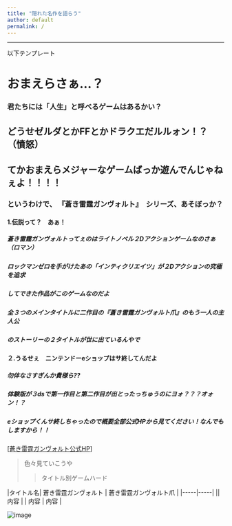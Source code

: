 ```yaml
---
title: "隠れた名作を語らう"
author: default
permalink: /
---
```







---

以下テンプレート

# おまえらさぁ…？
### 君たちには「人生」と呼べるゲームはあるかい？
## どうせゼルダとかFFとかドラクエだルルォン！？（憤怒）
## てかおまえら**メジャーなゲームばっか遊んでんじゃねぇよ！！！！**
### というわけで、 **『蒼き雷霆ガンヴォルト』**　シリーズ、あそぼっか？

#### 1.伝説って？　あぁ！

##### 蒼き雷霆ガンヴォルトってぇのはライトノベル２Dアクションゲームなのさぁ（ロマン）
##### ロックマンゼロを手がけたあの「インティクリエイツ」が２Dアクションの究極を追求
##### してできた作品がこのゲームなのだよ
##### 全３つのメインタイトルに二作目の『蒼き雷霆ガンヴォルト爪』のもう一人の主人公
##### のストーリーの２タイトルが世に出ているんやで

#### ２.うるせぇ　ニンテンドーeショップはサ終してんだよ

##### 勿体なさすぎんか貴様ら??
##### 体験版が３dsで第一作目と第二作目が出とったっちゅうのにヨォ？？？オォン！？
##### eショップくんサ終しちゃったので概要全部公式HPから見てください！なんでもしますから！！　　
[[蒼き雷霆ガンヴォルト公式HP](http://gunvolt.com/)]


> 色々見ていこうや
>> タイトル別ゲームハード


|タイトル名| 蒼き雷霆ガンヴォルト  | 蒼き雷霆ガンヴォルト爪  |
|-----|-----|
|| 内容  |
| 内容  | 内容  |

![image](/GHPages_WebSite/assets/images/logo-150.png)
